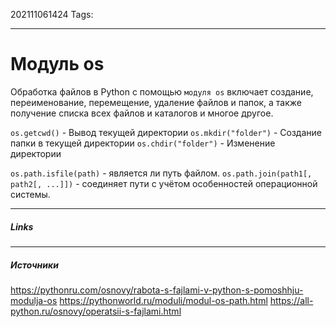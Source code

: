 202111061424
Tags:
___
# Модуль os
Обработка файлов в Python с помощью `модуля os` включает создание, переименование, перемещение, удаление файлов и папок, а также получение списка всех файлов и каталогов и многое другое.

`os.getcwd()` -  Вывод текущей директории
`os.mkdir("folder")` - Создание папки в текущей директории
`os.chdir("folder")` -  Изменение директории

`os.path.isfile(path)` - является ли путь файлом.
`os.path.join(path1[, path2[, ...]])` - соединяет пути с учётом особенностей операционной системы.

___
##### Links


---
##### Источники
https://pythonru.com/osnovy/rabota-s-fajlami-v-python-s-pomoshhju-modulja-os
https://pythonworld.ru/moduli/modul-os-path.html
https://all-python.ru/osnovy/operatsii-s-fajlami.html